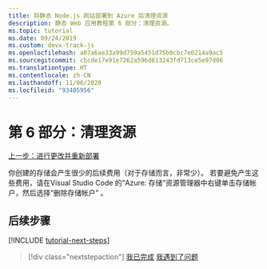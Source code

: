 ```yaml
---
title: 将静态 Node.js 网站部署到 Azure 后清理资源
description: 静态 Web 应用教程第 6 部分：清理资源。
ms.topic: tutorial
ms.date: 09/24/2019
ms.custom: devx-track-js
ms.openlocfilehash: a07a6ae33a99d759a5451d75b0cbc7e0214a9ac5
ms.sourcegitcommit: cbcde17e91e7262a596d813243fd713ce5e97d06
ms.translationtype: HT
ms.contentlocale: zh-CN
ms.lasthandoff: 11/06/2020
ms.locfileid: "93405956"
---
```

# <a name="part-6-clean-up-resources"></a>第 6 部分：清理资源

[上一步：进行更改并重新部署](tutorial-vscode-static-website-node-05.md)

你创建的存储会产生很少的后续费用（对于存储而言，非常少）。 若要避免产生这些费用，请在Visual Studio Code 的“Azure:  存储”资源管理器中右键单击存储帐户，然后选择“删除存储帐户”  。

## <a name="next-steps"></a>后续步骤

[!INCLUDE [tutorial-next-steps](includes/tutorial-next-steps.md)]

> [!div class="nextstepaction"]
> [我已完成](./how-to/create-static-site.md) [我遇到了问题](https://www.research.net/r/PWZWZ52?tutorial=node-deployment-staticwebsite&step=clean-up-resources)